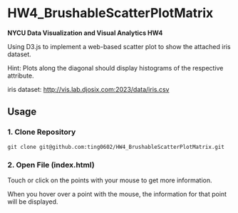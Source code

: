 # HW4_BrushableScatterPlotMatrix
**NYCU Data Visualization and Visual Analytics HW4**

Using D3.js to implement a web-based scatter plot to show the attached iris dataset.

Hint: Plots along the diagonal should display histograms of the respective attribute.

iris dataset: http://vis.lab.djosix.com:2023/data/iris.csv
## Usage
### 1. Clone Repository
```
git clone git@github.com:ting0602/HW4_BrushableScatterPlotMatrix.git
```
### 2. Open File (index.html)
Touch or click on the points with your mouse to get more information.

When you hover over a point with the mouse, the information for that point will be displayed.
